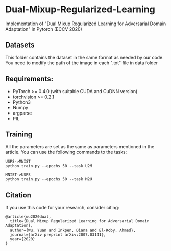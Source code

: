 # Dual-Mixup-Regularized-Learning
Implementation of "Dual Mixup Regularized Learning for Adversarial Domain Adaptation" in Pytorch (ECCV 2020)

## Datasets
This folder contains the dataset in the same format as needed by our code. You need to modify the path of the image in each ".txt" file in data folder

## Requirements:
- PyTorch >= 0.4.0 (with suitable CUDA and CuDNN version)
- torchvision >= 0.2.1
- Python3
- Numpy
- argparse
- PIL

## Training
All the parameters are set as the same as parameters mentioned in the article. You can use the following commands to the tasks:

```
USPS->MNIST
python train.py --epochs 50 --task U2M

MNIST->USPS
python train.py --epochs 50 --task M2U
```

## Citation
If you use this code for your research, consider citing:


    @article{wu2020dual,
      title={Dual Mixup Regularized Learning for Adversarial Domain Adaptation},
      author={Wu, Yuan and Inkpen, Diana and El-Roby, Ahmed},
      journal={arXiv preprint arXiv:2007.03141},
      year={2020}
    }
